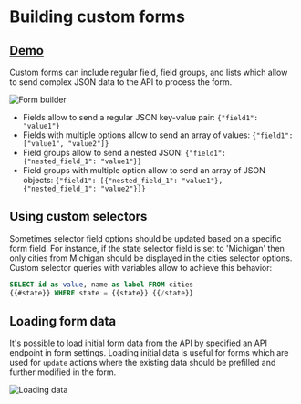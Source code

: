 # Building custom forms

## [Demo](https://motor-admin.herokuapp.com/demo/forms/2)

Custom forms can include regular field, field groups, and lists which allow to send complex JSON data to the API to process the form.

![Form builder](https://user-images.githubusercontent.com/5418788/122927844-f29be400-d371-11eb-8f11-0efd2268d941.png)

* Fields allow to send a regular JSON key-value pair: `{"field1": "value1"}`
* Fields with multiple options allow to send an array of values: `{"field1": ["value1", "value2"]}`
* Field groups allow to send a nested JSON: `{"field1": {"nested_field_1": "value1"}}`
* Field groups with multiple option allow to send an array of JSON objects: `{"field1": [{"nested_field_1": "value1"}, {"nested_field_1": "value2"}]}`

## Using custom selectors

Sometimes selector field options should be updated based on a specific form field. For instance, if the state selector field is set to 'Michigan' then only cities from Michigan should be displayed in the cities selector options. Custom selector queries with variables allow to achieve this behavior:

```sql
SELECT id as value, name as label FROM cities
{{#state}} WHERE state = {{state}} {{/state}}
```

## Loading form data

It's possible to load initial form data from the API by specified an API endpoint in form settings. Loading initial data is useful for forms which are used for `update` actions where the existing data should be prefilled and further modified in the form.

![Loading data](https://user-images.githubusercontent.com/5418788/122924891-f1b58300-d36e-11eb-9a38-688bcc4590e3.png)
